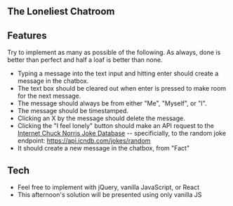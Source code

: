 ## The Loneliest Chatroom

## Features

Try to implement as many as possible of the following.  As always, done is better than perfect and half a loaf is better than none.

* Typing a message into the text input and hitting enter should create a message in the chatbox.
* The text box should be cleared out when enter is pressed to make room for the next message.
* The message should always be from either "Me", "Myself", or "I".
* The message should be timestamped.
* Clicking an X by the message should delete the message.
* Clicking the "I feel lonely" button should make an API request to the [Internet Chuck Norris Joke Database](http://www.icndb.com/) -- specificially, to the random joke endpoint: https://api.icndb.com/jokes/random
* It should create a new message in the chatbox, from "Fact"

## Tech

* Feel free to implement with jQuery, vanilla JavaScript, or React
* This afternoon's solution will be presented using only vanilla JS
